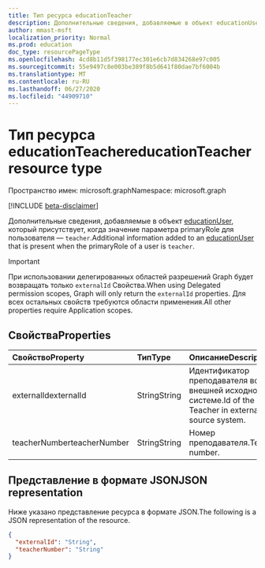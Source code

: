 ```yaml
---
title: Тип ресурса educationTeacher
description: Дополнительные сведения, добавляемые в объект educationUser, который присутствует, когда значение параметра primaryRole для пользователя — `teacher`.
author: mmast-msft
localization_priority: Normal
ms.prod: education
doc_type: resourcePageType
ms.openlocfilehash: 4cd8b11d5f398177ec301e6cb7d834268e97c005
ms.sourcegitcommit: 55e9497c8e003be389f8b5d641f80dae7bf6004b
ms.translationtype: MT
ms.contentlocale: ru-RU
ms.lasthandoff: 06/27/2020
ms.locfileid: "44909710"
---
```

# <a name="educationteacher-resource-type"></a><span data-ttu-id="9331a-103">Тип ресурса educationTeacher</span><span class="sxs-lookup"><span data-stu-id="9331a-103">educationTeacher resource type</span></span>

<span data-ttu-id="9331a-104">Пространство имен: microsoft.graph</span><span class="sxs-lookup"><span data-stu-id="9331a-104">Namespace: microsoft.graph</span></span>

[!INCLUDE [beta-disclaimer](../../includes/beta-disclaimer.md)]

<span data-ttu-id="9331a-105">Дополнительные сведения, добавляемые в объект [educationUser](educationuser.md), который присутствует, когда значение параметра primaryRole для пользователя — `teacher`.</span><span class="sxs-lookup"><span data-stu-id="9331a-105">Additional information added to an [educationUser](educationuser.md) that is present when the primaryRole of a user is `teacher`.</span></span>

> [!IMPORTANT]
> <span data-ttu-id="9331a-106">При использовании делегированных областей разрешений Graph будет возвращать только `externalId` Свойства.</span><span class="sxs-lookup"><span data-stu-id="9331a-106">When using Delegated permission scopes, Graph will only return the `externalId` properties.</span></span> <span data-ttu-id="9331a-107">Для всех остальных свойств требуются области применения.</span><span class="sxs-lookup"><span data-stu-id="9331a-107">All other properties require Application scopes.</span></span>

## <a name="properties"></a><span data-ttu-id="9331a-108">Свойства</span><span class="sxs-lookup"><span data-stu-id="9331a-108">Properties</span></span>

| <span data-ttu-id="9331a-109">Свойство</span><span class="sxs-lookup"><span data-stu-id="9331a-109">Property</span></span>      | <span data-ttu-id="9331a-110">Тип</span><span class="sxs-lookup"><span data-stu-id="9331a-110">Type</span></span>   | <span data-ttu-id="9331a-111">Описание</span><span class="sxs-lookup"><span data-stu-id="9331a-111">Description</span></span>                                  |
| :------------ | :----- | :------------------------------------------- |
| <span data-ttu-id="9331a-112">externalId</span><span class="sxs-lookup"><span data-stu-id="9331a-112">externalId</span></span>    | <span data-ttu-id="9331a-113">String</span><span class="sxs-lookup"><span data-stu-id="9331a-113">String</span></span> | <span data-ttu-id="9331a-114">Идентификатор преподавателя во внешней исходной системе.</span><span class="sxs-lookup"><span data-stu-id="9331a-114">Id of the Teacher in external source system.</span></span> |
| <span data-ttu-id="9331a-115">teacherNumber</span><span class="sxs-lookup"><span data-stu-id="9331a-115">teacherNumber</span></span> | <span data-ttu-id="9331a-116">String</span><span class="sxs-lookup"><span data-stu-id="9331a-116">String</span></span> | <span data-ttu-id="9331a-117">Номер преподавателя.</span><span class="sxs-lookup"><span data-stu-id="9331a-117">Teacher number.</span></span>                              |

## <a name="json-representation"></a><span data-ttu-id="9331a-118">Представление в формате JSON</span><span class="sxs-lookup"><span data-stu-id="9331a-118">JSON representation</span></span>

<span data-ttu-id="9331a-119">Ниже указано представление ресурса в формате JSON.</span><span class="sxs-lookup"><span data-stu-id="9331a-119">The following is a JSON representation of the resource.</span></span>

<!-- {
  "blockType": "resource",
  "optionalProperties": [

  ],
  "@odata.type": "microsoft.graph.educationTeacher"
}-->

```json
{
  "externalId": "String",
  "teacherNumber": "String"
}
```

<!-- uuid: 8fcb5dbc-d5aa-4681-8e31-b001d5168d79
2015-10-25 14:57:30 UTC -->
<!--
{
  "type": "#page.annotation",
  "description": "educationTeacher resource",
  "keywords": "",
  "section": "documentation",
  "tocPath": "",
  "suppressions": []
}
-->
